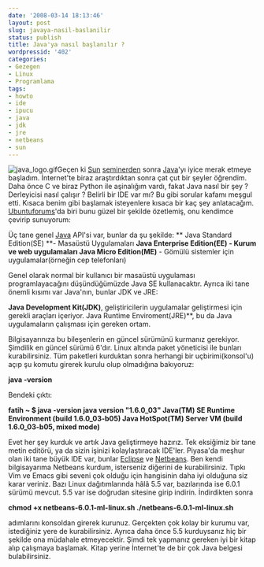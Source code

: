 ```yaml
---
date: '2008-03-14 18:13:46'
layout: post
slug: javaya-nasil-baslanilir
status: publish
title: Java'ya nasıl başlanılır ?
wordpressid: '402'
categories:
- Gezegen
- Linux
- Programlama
tags:
- howto
- ide
- ipucu
- java
- jdk
- jre
- netbeans
- sun
---
```


![java_logo.gif](http://arsln.org/image/java_logo.gif)Geçen ki [Sun](http://tr.sun.com/) [seminerden](http://arsln.org/sun-ve-google-seminerleri/) sonra [Java](http://www.java.com/tr/)'yı iyice merak etmeye başladım. İnternet'te biraz araştırdıktan sonra çat çut bir şeyler öğrendim. Daha önce C ve biraz Python ile aşinalığım vardı, fakat Java nasıl bir şey ? Derleyicisi nasıl çalışır ? Belirli bir IDE var mı? Bu gibi sorular kafamı meşgul etti. Kısaca benim gibi başlamak isteyenlere kısaca bir kaç şey anlatacağım. [Ubuntuforums](http://ubuntuforums.org/showpost.php?p=4504794&postcount=4)'da biri bunu güzel bir şekilde özetlemiş, onu kendimce çevirip sunuyorum:

Üç tane genel [Java](http://www.java.com/tr/) API'si var, bunlar da şu şekilde:
**
Java Standard Edition(SE) **- Masaüstü Uygulamaları
****Java Enterprise Edition(EE)** - Kurum ve web uygulamaları 
Java Micro Edition(ME)** - Gömülü sistemler için uygulamalar(örneğin cep telefonları)

Genel olarak normal bir kullanıcı bir masaüstü uygulaması programlayacağını düşündüğümüzde Java SE kullanacaktır. Ayrıca iki tane önemli kısımı var Java'nın, bunlar JDK ve JRE:

**Java Development Kit(JDK)**, geliştiricilerin uygulamalar geliştirmesi için gerekli araçları içeriyor.
Java Runtime Enviroment(JRE)**, bu da Java uygulamaların çalışması için gereken ortam.

Bilgisayarınıza bu bileşenlerin en güncel sürümünü kurmanız gerekiyor. Şimdilik en güncel sürümü 6'dır. Linux altında paket yöneticisi ile bunları kurabilirsiniz. Tüm paketleri kurduktan sonra herhangi bir uçbirimi(konsol'u) açıp şu komutu girerek kurulu olup olmadığına bakıyoruz:

**java -version**

Bendeki çıktı:

**fatih ~ $  java -version
java version "1.6.0_03"
Java(TM) SE Runtime Environment (build 1.6.0_03-b05)
Java HotSpot(TM) Server VM (build 1.6.0_03-b05, mixed mode)**

Evet her şey kurduk ve artık Java geliştirmeye hazırız. Tek eksiğimiz bir tane metin editörü, ya da sizin işinizi kolaylaştıracak IDE'ler. Piyasa'da meşhur olan iki tane büyük IDE var, bunlar [Eclipse](http://www.eclipse.org/) ve [Netbeans](http://www.netbeans.org/). Ben kendi bilgisayarıma Netbeans kurdum, isterseniz diğerini de kurabilirsiniz. Tıpkı Vim ve Emacs gibi seveni çok olduğu için hangisinin daha iyi olduğuna siz karar veriniz. Bazı Linux dağıtımlarında hâlâ 5.5 var, bazılarında ise 6.0.1 sürümü mevcut. 5.5 var ise doğrudan sitesine girip indirin. İndirdikten sonra

**chmod +x netbeans-6.0.1-ml-linux.sh
./netbeans-6.0.1-ml-linux.sh**

adımlarını konsoldan girerek kurunuz. Gerçekten çok kolay bir kurumu var, istediğiniz yere de kurabilirsiniz. Ayrıca daha önce 5.5 kurduysanız hiç bir şekilde ona müdahale etmeyecektir. Şimdi tek yapmanız gereken iyi bir kitap alıp çalışmaya başlamak. Kitap yerine İnternet'te de bir çok Java belgesi bulabilirsiniz.



 


